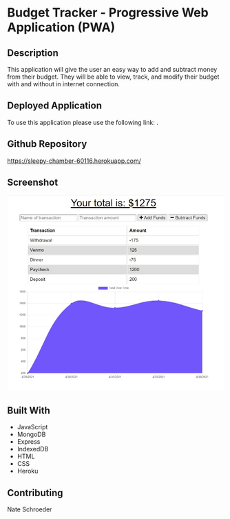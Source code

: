# Budget Tracker - Progressive Web Application (PWA)

## Description
This application will give the user an easy way to add and subtract money from their budget.  They will be able to view, track, and modify their budget with and without in internet connection.

## Deployed Application
To use this application please use the following link: .

## Github Repository
https://sleepy-chamber-60116.herokuapp.com/

## Screenshot
![screenshot of budget-tracker homepage](./public\screenshots\homepage.jpg)

## Built With
* JavaScript
* MongoDB
* Express
* IndexedDB
* HTML
* CSS
* Heroku

## Contributing
Nate Schroeder